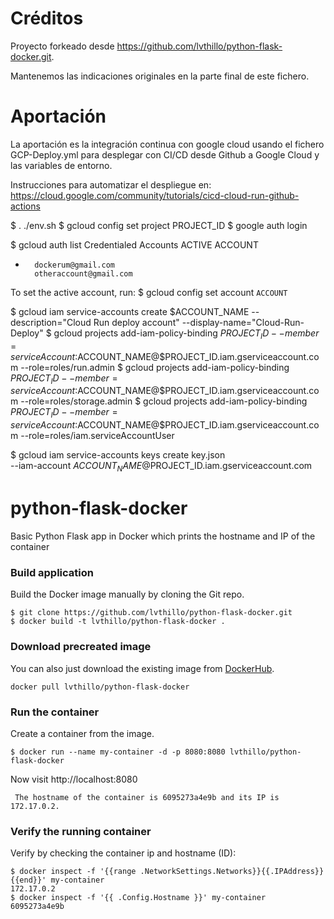 


# Créditos

Proyecto forkeado desde https://github.com/lvthillo/python-flask-docker.git.

Mantenemos las indicaciones originales en la parte final de este fichero. 

# Aportación

La aportación es la integración continua con google cloud usando el fichero GCP-Deploy.yml para desplegar con CI/CD desde Github a Google Cloud y las variables de entorno.


Instrucciones para automatizar el despliegue en:
https://cloud.google.com/community/tutorials/cicd-cloud-run-github-actions


$ . ./env.sh
$ gcloud config set project PROJECT_ID
$ google auth login

$ gcloud auth list
      Credentialed Accounts
ACTIVE  ACCOUNT
*       dockerum@gmail.com
        otheraccount@gmail.com

To set the active account, run:
    $ gcloud config set account `ACCOUNT`



$ gcloud iam service-accounts create $ACCOUNT_NAME   --description="Cloud Run deploy account"   --display-name="Cloud-Run-Deploy"
$ gcloud projects add-iam-policy-binding $PROJECT_ID   --member=serviceAccount:$ACCOUNT_NAME@$PROJECT_ID.iam.gserviceaccount.com   --role=roles/run.admin
$ gcloud projects add-iam-policy-binding $PROJECT_ID   --member=serviceAccount:$ACCOUNT_NAME@$PROJECT_ID.iam.gserviceaccount.com   --role=roles/storage.admin
$ gcloud projects add-iam-policy-binding $PROJECT_ID   --member=serviceAccount:$ACCOUNT_NAME@$PROJECT_ID.iam.gserviceaccount.com   --role=roles/iam.serviceAccountUser

$ gcloud iam service-accounts keys create key.json \
    --iam-account $ACCOUNT_NAME@$PROJECT_ID.iam.gserviceaccount.com





# python-flask-docker
Basic Python Flask app in Docker which prints the hostname and IP of the container

### Build application
Build the Docker image manually by cloning the Git repo.
```
$ git clone https://github.com/lvthillo/python-flask-docker.git
$ docker build -t lvthillo/python-flask-docker .
```

### Download precreated image
You can also just download the existing image from [DockerHub](https://hub.docker.com/r/lvthillo/python-flask-docker/).
```
docker pull lvthillo/python-flask-docker
```

### Run the container
Create a container from the image.
```
$ docker run --name my-container -d -p 8080:8080 lvthillo/python-flask-docker
```

Now visit http://localhost:8080
```
 The hostname of the container is 6095273a4e9b and its IP is 172.17.0.2. 
```

### Verify the running container
Verify by checking the container ip and hostname (ID):
```
$ docker inspect -f '{{range .NetworkSettings.Networks}}{{.IPAddress}}{{end}}' my-container
172.17.0.2
$ docker inspect -f '{{ .Config.Hostname }}' my-container
6095273a4e9b
```


